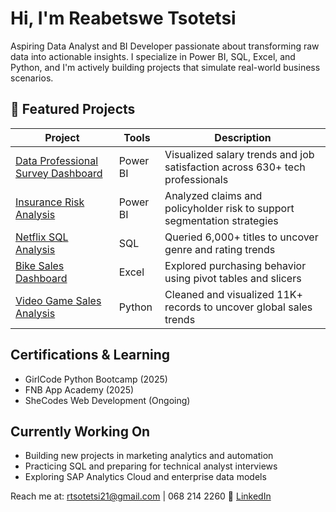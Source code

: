 # Hi, I'm Reabetswe Tsotetsi

Aspiring Data Analyst and BI Developer passionate about transforming raw data into actionable insights. I specialize in Power BI, SQL, Excel, and Python, and I'm actively building projects that simulate real-world business scenarios.

## 📁 Featured Projects

| Project | Tools | Description |
|--------|-------|-------------|
| [Data Professional Survey Dashboard](https://github.com/Reabetswe-Tso/Data-Professional-Survey) | Power BI | Visualized salary trends and job satisfaction across 630+ tech professionals |
| [Insurance Risk Analysis](https://github.com/Reabetswe-Tso/InsuranceRiskDashboard) | Power BI | Analyzed claims and policyholder risk to support segmentation strategies |
| [Netflix SQL Analysis](https://github.com/Reabetswe-Tso/NetflixAnalysis_SQL) | SQL | Queried 6,000+ titles to uncover genre and rating trends |
| [Bike Sales Dashboard](https://github.com/Reabetswe-Tso/Bike-Sales-_Analysis) | Excel | Explored purchasing behavior using pivot tables and slicers |
| [Video Game Sales Analysis](https://github.com/Reabetswe-Tso/VideoGameAnalysis) | Python | Cleaned and visualized 11K+ records to uncover global sales trends |

## Certifications & Learning
- GirlCode Python Bootcamp (2025)
- FNB App Academy (2025)
- SheCodes Web Development (Ongoing)

## Currently Working On

- Building new projects in marketing analytics and automation
- Practicing SQL and preparing for technical analyst interviews
- Exploring SAP Analytics Cloud and enterprise data models

Reach me at: rtsotetsi21@gmail.com | 068 214 2260
🔗 [LinkedIn](https://www.linkedin.com/in/reabetswe-tsotetsi-112662349/)
